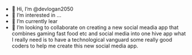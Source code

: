 - 👋 Hi, I’m @devlogan2050
- 👀 I’m interested in ...
- 🌱 I’m currently lear
- 💞️ I’m looking to collaborate on creating a new social meadia app that combines gaming fast food etc and social media into one hive app what I really need is to have a technological vanguard some really good coders to help me create this new social media app.

<!---
devlogan2050/devlogan2050 is a ✨ special ✨ repository because its `README.md` (this file) appears on your GitHub profile.
You can click the Preview link to take a look at your changes.
